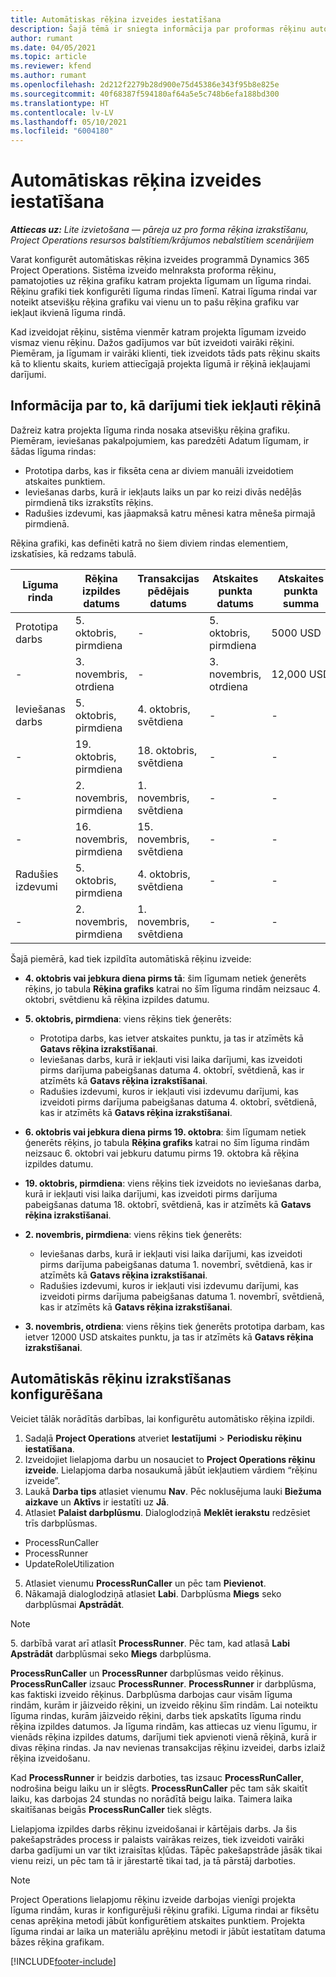 ```yaml
---
title: Automātiskas rēķina izveides iestatīšana
description: Šajā tēmā ir sniegta informācija par proformas rēķinu automātiskās izveides iestatīšanu un konfigurēšanu.
author: rumant
ms.date: 04/05/2021
ms.topic: article
ms.reviewer: kfend
ms.author: rumant
ms.openlocfilehash: 2d212f2279b28d900e75d45386e343f95b8e825e
ms.sourcegitcommit: 40f68387f594180af64a5e5c748b6efa188bd300
ms.translationtype: HT
ms.contentlocale: lv-LV
ms.lasthandoff: 05/10/2021
ms.locfileid: "6004180"
---
```

# <a name="set-up-automatic-invoice-creation"></a>Automātiskas rēķina izveides iestatīšana 
 
_**Attiecas uz:** Lite izvietošana — pāreja uz pro forma rēķina izrakstīšanu, Project Operations resursos balstītiem/krājumos nebalstītiem scenārijiem_

Varat konfigurēt automātiskas rēķina izveides programmā Dynamics 365 Project Operations. Sistēma izveido melnraksta proforma rēķinu, pamatojoties uz rēķina grafiku katram projekta līgumam un līguma rindai. Rēķinu grafiki tiek konfigurēti līguma rindas līmenī. Katrai līguma rindai var noteikt atsevišķu rēķina grafiku vai vienu un to pašu rēķina grafiku var iekļaut ikvienā līguma rindā.

Kad izveidojat rēķinu, sistēma vienmēr katram projekta līgumam izveido vismaz vienu rēķinu. Dažos gadījumos var būt izveidoti vairāki rēķini. Piemēram, ja līgumam ir vairāki klienti, tiek izveidots tāds pats rēķinu skaits kā to klientu skaits, kuriem attiecīgajā projekta līgumā ir rēķinā iekļaujami darījumi.

## <a name="understand-how-transactions-are-included-on-an-invoice"></a>Informācija par to, kā darījumi tiek iekļauti rēķinā 

Dažreiz katra projekta līguma rinda nosaka atsevišķu rēķina grafiku. Piemēram, ieviešanas pakalpojumiem, kas paredzēti Adatum līgumam, ir šādas līguma rindas:

- Prototipa darbs, kas ir fiksēta cena ar diviem manuāli izveidotiem atskaites punktiem.
- Ieviešanas darbs, kurā ir iekļauts laiks un par ko reizi divās nedēļās pirmdienā tiks izrakstīts rēķins.
- Radušies izdevumi, kas jāapmaksā katru mēnesi katra mēneša pirmajā pirmdienā.

Rēķina grafiki, kas definēti katrā no šiem diviem rindas elementiem, izskatīsies, kā redzams tabulā.

| Līguma rinda | Rēķina izpildes datums | Transakcijas pēdējais datums | Atskaites punkta datums | Atskaites punkta summa |
| --- | --- | --- | --- | --- |
| Prototipa darbs | 5. oktobris, pirmdiena | - | 5. oktobris, pirmdiena | 5000 USD |
| - | 3. novembris, otrdiena | - | 3. novembris, otrdiena | 12,000 USD |
| Ieviešanas darbs | 5. oktobris, pirmdiena | 4. oktobris, svētdiena | - | - |
| - | 19. oktobris, pirmdiena | 18. oktobris, svētdiena | - | - |
| - | 2. novembris, pirmdiena | 1. novembris, svētdiena | - | - |
| - | 16. novembris, pirmdiena | 15. novembris, svētdiena | - | - |
| Radušies izdevumi | 5. oktobris, pirmdiena | 4. oktobris, svētdiena | - | - |
| - | 2. novembris, pirmdiena | 1. novembris, svētdiena | - | - |

Šajā piemērā, kad tiek izpildīta automātiskā rēķinu izveide:

- **4. oktobris vai jebkura diena pirms tā**: šim līgumam netiek ģenerēts rēķins, jo tabula **Rēķina grafiks** katrai no šīm līguma rindām neizsauc 4. oktobri, svētdienu kā rēķina izpildes datumu.
- **5. oktobris, pirmdiena**: viens rēķins tiek ģenerēts:

    - Prototipa darbs, kas ietver atskaites punktu, ja tas ir atzīmēts kā **Gatavs rēķina izrakstīšanai**.
    - Ieviešanas darbs, kurā ir iekļauti visi laika darījumi, kas izveidoti pirms darījuma pabeigšanas datuma 4. oktobrī, svētdienā, kas ir atzīmēts kā **Gatavs rēķina izrakstīšanai**.
    - Radušies izdevumi, kuros ir iekļauti visi izdevumu darījumi, kas izveidoti pirms darījuma pabeigšanas datuma 4. oktobrī, svētdienā, kas ir atzīmēts kā **Gatavs rēķina izrakstīšanai**.
  
- **6. oktobris vai jebkura diena pirms 19. oktobra**: šim līgumam netiek ģenerēts rēķins, jo tabula **Rēķina grafiks** katrai no šīm līguma rindām neizsauc 6. oktobri vai jebkuru datumu pirms 19. oktobra kā rēķina izpildes datumu.
- **19. oktobris, pirmdiena**: viens rēķins tiek izveidots no ieviešanas darba, kurā ir iekļauti visi laika darījumi, kas izveidoti pirms darījuma pabeigšanas datuma 18. oktobrī, svētdienā, kas ir atzīmēts kā **Gatavs rēķina izrakstīšanai**.
- **2. novembris, pirmdiena**: viens rēķins tiek ģenerēts:

    - Ieviešanas darbs, kurā ir iekļauti visi laika darījumi, kas izveidoti pirms darījuma pabeigšanas datuma 1. novembrī, svētdienā, kas ir atzīmēts kā **Gatavs rēķina izrakstīšanai**.
    - Radušies izdevumi, kuros ir iekļauti visi izdevumu darījumi, kas izveidoti pirms darījuma pabeigšanas datuma 1. novembrī, svētdienā, kas ir atzīmēts kā **Gatavs rēķina izrakstīšanai**.

- **3. novembris, otrdiena**: viens rēķins tiek ģenerēts prototipa darbam, kas ietver 12000 USD atskaites punktu, ja tas ir atzīmēts kā **Gatavs rēķina izrakstīšanai**.

## <a name="configure-automatic-invoicing"></a>Automātiskās rēķinu izrakstīšanas konfigurēšana

Veiciet tālāk norādītās darbības, lai konfigurētu automātisko rēķina izpildi.

1. Sadaļā **Project Operations** atveriet **Iestatījumi** > **Periodisku rēķinu iestatīšana**.
2. Izveidojiet lielapjoma darbu un nosauciet to **Project Operations rēķinu izveide**. Lielapjoma darba nosaukumā jābūt iekļautiem vārdiem “rēķinu izveide”.
3. Laukā **Darba tips** atlasiet vienumu **Nav**. Pēc noklusējuma lauki **Biežuma aizkave** un **Aktīvs** ir iestatīti uz **Jā**.
4. Atlasiet **Palaist darbplūsmu**. Dialoglodziņā **Meklēt ierakstu** redzēsiet trīs darbplūsmas.

- ProcessRunCaller
- ProcessRunner
- UpdateRoleUtilization

5. Atlasiet vienumu **ProcessRunCaller** un pēc tam **Pievienot**.
6. Nākamajā dialoglodziņā atlasiet **Labi**. Darbplūsma **Miegs** seko darbplūsmai **Apstrādāt**. 

> [!NOTE]
> 5. darbībā varat arī atlasīt **ProcessRunner**. Pēc tam, kad atlasā **Labi** **Apstrādāt** darbplūsmai seko **Miegs** darbplūsma.

**ProcessRunCaller** un **ProcessRunner** darbplūsmas veido rēķinus. **ProcessRunCaller** izsauc **ProcessRunner**. **ProcessRunner** ir darbplūsma, kas faktiski izveido rēķinus. Darbplūsma darbojas caur visām līguma rindām, kurām ir jāizveido rēķini, un izveido rēķinu šīm rindām. Lai noteiktu līguma rindas, kurām jāizveido rēķini, darbs tiek apskatīts līguma rindu rēķina izpildes datumos. Ja līguma rindām, kas attiecas uz vienu līgumu, ir vienāds rēķina izpildes datums, darījumi tiek apvienoti vienā rēķinā, kurā ir divas rēķina rindas. Ja nav nevienas transakcijas rēķinu izveidei, darbs izlaiž rēķina izveidošanu.

Kad **ProcessRunner** ir beidzis darboties, tas izsauc **ProcessRunCaller**, nodrošina beigu laiku un ir slēgts. **ProcessRunCaller** pēc tam sāk skaitīt laiku, kas darbojas 24 stundas no norādītā beigu laika. Taimera laika skaitīšanas beigās **ProcessRunCaller** tiek slēgts.

Lielapjoma izpildes darbs rēķinu izveidošanai ir kārtējais darbs. Ja šis pakešapstrādes process ir palaists vairākas reizes, tiek izveidoti vairāki darba gadījumi un var tikt izraisītas kļūdas. Tāpēc pakešapstrāde jāsāk tikai vienu reizi, un pēc tam tā ir jārestartē tikai tad, ja tā pārstāj darboties.

> [!NOTE]
> Project Operations lielapjomu rēķinu izveide darbojas vienīgi projekta līguma rindām, kuras ir konfigurējuši rēķinu grafiki. Līguma rindai ar fiksētu cenas aprēķina metodi jābūt konfigurētiem atskaites punktiem. Projekta līguma rindai ar laika un materiālu aprēķinu metodi ir jābūt iestatītam datuma bāzes rēķina grafikam.


[!INCLUDE[footer-include](../../includes/footer-banner.md)]
